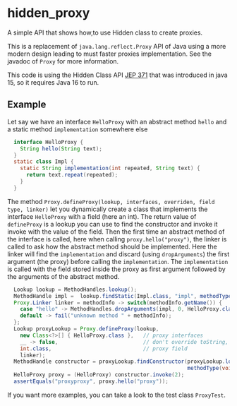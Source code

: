 # hidden_proxy
A simple API that shows how,to use Hidden class to create proxies.

This is a replacement of `java.lang.reflect.Proxy` API of Java using a more modern design leading to must faster proxies implementation. See the javadoc of `Proxy` for more information.
 
This code is using the Hidden Class API [JEP 371](https://openjdk.java.net/jeps/371) that was introduced in java 15,
so it requires Java 16 to run.

## Example

Let say we have an interface `HelloProxy` with an abstract method `hello` and a static method `implementation` somewhere else
```java
  interface HelloProxy {
    String hello(String text);
  }
  static class Impl {
    static String implementation(int repeated, String text) {
      return text.repeat(repeated);
    }
  }
```

The method `Proxy.defineProxy(lookup, interfaces, overriden, field type, linker)` let you dynamically create a class that implements the interface `HelloProxy` with a field (here an int). The return value of `defineProxy` is a lookup you can use to find the constructor and invoke it invoke with the value of the field.
Then the first time an abstract method of the interface is called, here when calling `proxy.hello("proxy")`, the linker is called to ask how the abstract method should be implemented. Here the linker will find the `implementation` and discard (using `dropArguments`) the first argument (the proxy) before calling the `implementation`.
The `implementation` is called with the field stored inside the proxy as first argument followed by the arguments of the abstract method.
```java
  Lookup lookup = MethodHandles.lookup();
  MethodHandle impl =  lookup.findStatic(Impl.class, "impl", methodType(String.class, int.class, String.class));
  Proxy.Linker linker = methodInfo -> switch(methodInfo.getName()) {
    case "hello" -> MethodHandles.dropArguments(impl, 0, HelloProxy.class);
    default -> fail("unknown method " + methodInfo);
  };
  Lookup proxyLookup = Proxy.defineProxy(lookup,
    new Class<?>[] { HelloProxy.class },   // proxy interfaces
    __ -> false,                           // don't override toString, equals and hashCode
    int.class,                             // proxy field
    linker);
  MethodHandle constructor = proxyLookup.findConstructor(proxyLookup.lookupClass(),
                                                         methodType(void.class, int.class));
  HelloProxy proxy = (HelloProxy) constructor.invoke(2);
  assertEquals("proxyproxy", proxy.hello("proxy"));
```

If you want more examples, you can take a look to the test class `ProxyTest`.

